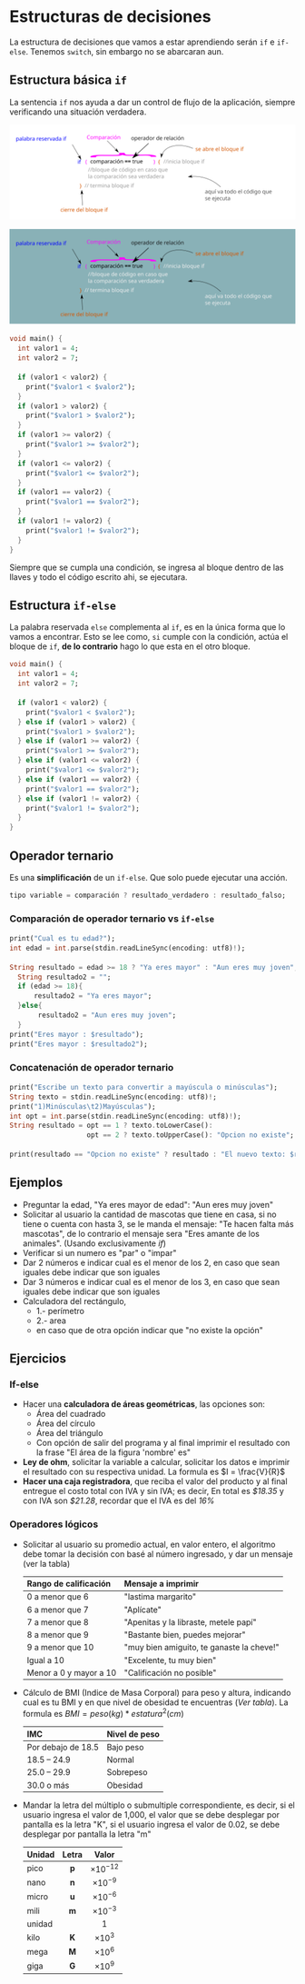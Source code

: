 # Estructuras de decisiones

La estructura de decisiones que vamos a estar aprendiendo serán `if` e `if-else`. Tenemos `switch`, sin embargo no se abarcaran aun.

## Estructura básica `if`

La sentencia `if` nos ayuda a dar un control de flujo de la aplicación, siempre verificando una situación verdadera.

![if basico](../assets/if_basico.png#only-light)

![if basico](../assets/if_basico_dark.png#only-dark)

```dart
void main() {
  int valor1 = 4;
  int valor2 = 7;

  if (valor1 < valor2) {
    print("$valor1 < $valor2");
  }
  if (valor1 > valor2) {
    print("$valor1 > $valor2");
  }
  if (valor1 >= valor2) {
    print("$valor1 >= $valor2");
  }
  if (valor1 <= valor2) {
    print("$valor1 <= $valor2");
  }
  if (valor1 == valor2) {
    print("$valor1 == $valor2");
  }
  if (valor1 != valor2) {
    print("$valor1 != $valor2");
  }
}
```

Siempre que se cumpla una condición, se ingresa al bloque dentro de las llaves y todo el código escrito ahi, se ejecutara.

## Estructura `if-else`

La palabra reservada `else` complementa al `if`, es en la única forma que lo vamos a encontrar.
Esto se lee como, `si` cumple con la condición, actúa el bloque de `if`, **de lo contrario** hago lo que esta en el otro bloque.

<!-- TODO: agregar una imagen con la estructura-->

```dart
void main() {
  int valor1 = 4;
  int valor2 = 7;

  if (valor1 < valor2) {
    print("$valor1 < $valor2");
  } else if (valor1 > valor2) {
    print("$valor1 > $valor2");
  } else if (valor1 >= valor2) {
    print("$valor1 >= $valor2");
  } else if (valor1 <= valor2) {
    print("$valor1 <= $valor2");
  } else if (valor1 == valor2) {
    print("$valor1 == $valor2");
  } else if (valor1 != valor2) {
    print("$valor1 != $valor2");
  }
}
```

## Operador ternario

Es una **simplificación** de un `if-else`. Que solo puede ejecutar una acción.

```dart
tipo variable = comparación ? resultado_verdadero : resultado_falso;
```

### Comparación de operador ternario vs `if-else`

```dart
print("Cual es tu edad?");
int edad = int.parse(stdin.readLineSync(encoding: utf8)!);

String resultado = edad >= 18 ? "Ya eres mayor" : "Aun eres muy joven";
  String resultado2 = "";
  if (edad >= 18){
      resultado2 = "Ya eres mayor";
  }else{
       resultado2 = "Aun eres muy joven";
  }
print("Eres mayor : $resultado");
print("Eres mayor : $resultado2");
```

### Concatenación de operador ternario

```dart
print("Escribe un texto para convertir a mayúscula o minúsculas");
String texto = stdin.readLineSync(encoding: utf8)!;
print("1)Minúsculas\t2)Mayúsculas");
int opt = int.parse(stdin.readLineSync(encoding: utf8)!);
String resultado = opt == 1 ? texto.toLowerCase():
                   opt == 2 ? texto.toUpperCase(): "Opcion no existe";

print(resultado == "Opcion no existe" ? resultado : "El nuevo texto: $resultado");
```

## Ejemplos

- Preguntar la edad, "Ya eres mayor de edad": "Aun eres muy joven"
- Solicitar al usuario la cantidad de mascotas que tiene en casa, si no tiene o cuenta con hasta 3, se le manda el mensaje: "Te hacen falta más mascotas", de lo contrario el mensaje sera "Eres amante de los animales". (Usando exclusivamente *if*)
- Verificar si un numero es "par" o "impar"
- Dar 2 números e indicar cual es el menor de los 2, en caso que sean iguales debe indicar que son iguales
- Dar 3 números e indicar cual es el menor de los 3, en caso que sean iguales debe indicar que son iguales
- Calculadora del rectángulo,
    - 1.- perímetro
    - 2.- area
    - en caso que de otra opción indicar que "no existe la opción"

## Ejercicios

### If-else

- Hacer una **calculadora de áreas geométricas**, las opciones son:
  - Área del cuadrado
  - Área del círculo
  - Área del triángulo
  - Con opción de salir del programa y al final imprimir el resultado con la frase "El área de la figura 'nombre' es"
- **Ley de ohm**, solicitar la variable a calcular, solicitar los datos e imprimir el resultado con su respectiva unidad. La formula es $I = \frac{V}{R}$
- **Hacer una caja registradora**, que reciba el valor del producto y al final entregue el costo total con IVA y sin IVA; es decir, En total es *\$18.35* y con IVA son *\$21.28*, recordar que el IVA es del *16%*

### Operadores lógicos

- Solicitar al usuario su promedio actual, en valor entero, el algoritmo debe tomar la decisión con basé al número ingresado, y dar un mensaje (ver la tabla)

    | Rango de calificación  | Mensaje a imprimir                        |
    | ---------------------- | ----------------------------------------- |
    | 0 a menor que 6        | "lastima margarito"                       |
    | 6 a menor que 7        | "Aplícate"                                |
    | 7 a menor que 8        | "Apenitas y la libraste, metele papí"     |
    | 8 a menor que 9        | "Bastante bien, puedes mejorar"           |
    | 9 a menor que 10       | "muy bien amiguito, te ganaste la cheve!" |
    | Igual a 10             | "Excelente, tu muy bien"                  |
    | Menor a 0 y mayor a 10 | "Calificación no posible"                 |

- Cálculo de BMI (Indice de Masa Corporal) para peso y altura, indicando cual es tu BMI y en que nivel de obesidad te encuentras (*Ver tabla*). La formula es $BMI = peso (kg) * estatura^2 (cm)$

    | IMC                | Nivel de peso |
    | ------------------ | ------------- |
    | Por debajo de 18.5 | Bajo peso     |
    | 18.5 – 24.9        | Normal        |
    | 25.0 – 29.9        | Sobrepeso     |
    | 30.0 o más         | Obesidad      |

- Mandar la letra del múltiplo o submultiple correspondiente, es decir, si el usuario ingresa el valor de 1,000, el valor que se debe desplegar por pantalla es la letra "K", si el usuario ingresa el valor de 0.02, se debe desplegar por pantalla la letra "m"

    | Unidad | Letra |       Valor       |
    | ------ | :---: | :---------------: |
    | pico   | **p** | $\times 10^{-12}$ |
    | nano   | **n** | $\times 10^{-9}$  |
    | micro  | **u** | $\times 10^{-6}$  |
    | mili   | **m** | $\times 10^{-3}$  |
    | unidad |       |         1         |
    | kilo   | **K** |  $\times 10^{3}$  |
    | mega   | **M** |  $\times 10^{6}$  |
    | giga   | **G** |  $\times 10^{9}$  |
